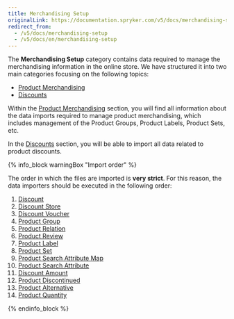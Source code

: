 ```yaml
---
title: Merchandising Setup
originalLink: https://documentation.spryker.com/v5/docs/merchandising-setup
redirect_from:
  - /v5/docs/merchandising-setup
  - /v5/docs/en/merchandising-setup
---
```


The **Merchandising Setup** category contains data required to manage the merchandising information in the online store. We have structured it into two main categories focusing on the following topics:

* [Product Merchandising](https://documentation.spryker.com/docs/en/product-merchandising)
* [ Discounts](https://documentation.spryker.com/docs/en/discounts)

Within the [Product Merchandising](https://documentation.spryker.com/docs/en/product-merchandising) section, you will find all information about the data imports required to manage product merchandising, which includes management of the Product Groups, Product Labels, Product Sets, etc.

In the [ Discounts](https://documentation.spryker.com/docs/en/discounts) section, you will be able to import all data related to product discounts.

{% info_block warningBox "Import order" %}

The order in which the files are imported is **very strict**. For this reason, the data importers should be executed in the following order:

1. [Discount](https://documentation.spryker.com/docs/en/file-details-discountcsv)
2. [Discount Store](https://documentation.spryker.com/docs/en/file-details-discount-storecsv)
3. [Discount Voucher](https://documentation.spryker.com/docs/en/file-details-discount-vouchercsv)
4. [Product Group](https://documentation.spryker.com/docs/en/file-details-product-groupcsv)
5. [Product Relation](https://documentation.spryker.com/docs/en/file-details-product-relationcsv)
6. [Product Review](https://documentation.spryker.com/docs/en/file-details-product-reviewcsv)
7. [Product Label](https://documentation.spryker.com/docs/en/file-details-product-labelcsv)
8. [Product Set](https://documentation.spryker.com/docs/en/file-details-product-setcsv)
9. [Product Search Attribute Map](https://documentation.spryker.com/docs/en/file-details-product-search-attribute-mapcsv)
10. [Product Search Attribute](https://documentation.spryker.com/docs/en/file-details-product-search-attributecsv)
1. [Discount Amount](https://documentation.spryker.com/docs/en/file-details-discount-amountcsv)
2. [Product Discontinued](https://documentation.spryker.com/docs/en/file-details-product-discontinuedcsv)
3. [Product Alternative](https://documentation.spryker.com/docs/en/file-details-product-alternativecsv)
4. [Product Quantity](https://documentation.spryker.com/docs/en/file-details-product-quantitycsv)


{% endinfo_block %}
